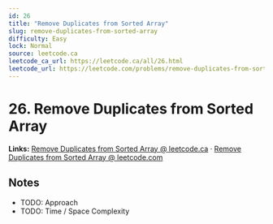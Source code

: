 ```yaml
--- 
id: 26
title: "Remove Duplicates from Sorted Array"
slug: remove-duplicates-from-sorted-array
difficulty: Easy
lock: Normal
source: leetcode.ca
leetcode_ca_url: https://leetcode.ca/all/26.html
leetcode_url: https://leetcode.com/problems/remove-duplicates-from-sorted-array/
---
```


# 26. Remove Duplicates from Sorted Array

**Links:** [Remove Duplicates from Sorted Array @ leetcode.ca](https://leetcode.ca/all/26.html) · [Remove Duplicates from Sorted Array @ leetcode.com](https://leetcode.com/problems/remove-duplicates-from-sorted-array/)

## Notes
- TODO: Approach
- TODO: Time / Space Complexity
